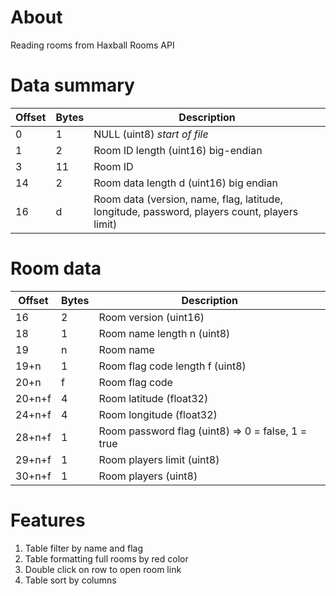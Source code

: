 # About
Reading rooms from Haxball Rooms API

# Data summary
| Offset 	| Bytes 	| Description                            	|
|--------	|-------	|----------------------------------------	|
| 0      	| 1     	| NULL (uint8) *start of file*           	|
| 1      	| 2     	| Room ID length (uint16) big-endian     	|
| 3      	| 11    	| Room ID                                	|
| 14     	| 2     	| Room data length d (uint16) big endian 	|
| 16     	| d     	| Room data (version, name, flag, latitude, longitude, password, players count, players limit)|

# Room data
| Offset   | Bytes | Description                                       |
|----------|-------|---------------------------------------------------|
| 16       | 2     | Room version (uint16)                             |
| 18       | 1     | Room name length n (uint8)                        |
| 19       | n     | Room name                                         |
| 19+n     | 1     | Room flag code length f (uint8)                   |
| 20+n     | f     | Room flag code                                    |
| 20+n+f   | 4     | Room latitude (float32)                           |
| 24+n+f   | 4     | Room longitude (float32)                          |
| 28+n+f   | 1     | Room password flag (uint8) => 0 = false, 1 = true |
| 29+n+f   | 1     | Room players limit (uint8)                        |
| 30+n+f   | 1     | Room players (uint8)                              |

# Features
1. Table filter by name and flag
2. Table formatting full rooms by red color
3. Double click on row to open room link
4. Table sort by columns
